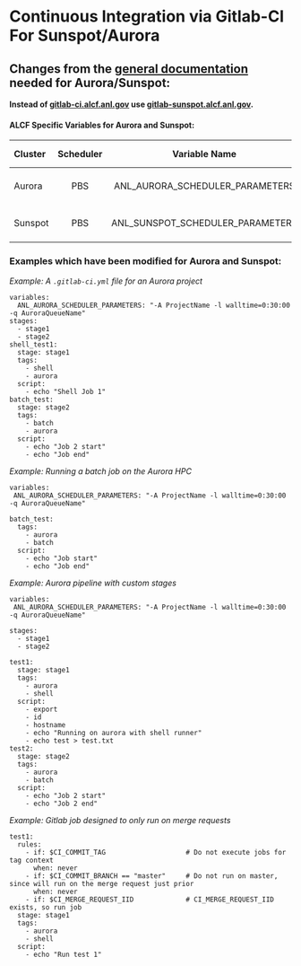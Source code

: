 # Continuous Integration via Gitlab-CI For Sunspot/Aurora

## Changes from the [general documentation](https://docs.alcf.anl.gov/services/gitlab-ci/) needed for Aurora/Sunspot:

**Instead of [gitlab-ci.alcf.anl.gov](https://gitlab-ci.alcf.anl.gov) use [gitlab-sunspot.alcf.anl.gov](https://gitlab-sunspot.alcf.anl.gov).**

#### ALCF Specific Variables for Aurora and Sunspot:
| Cluster | Scheduler | Variable Name | Support docs |
|:--------|:---------:|:-------------:|:------------:|
| Aurora | PBS       | ANL_AURORA_SCHEDULER_PARAMETERS  | [Aurora Getting Started](../getting-started-on-aurora.md) |
| Sunspot | PBS       | ANL_SUNSPOT_SCHEDULER_PARAMETERS  | [Sunspot Getting Started](../getting-started-on-aurora.md) |



### Examples which have been modified for Aurora and Sunspot:


_Example: A `.gitlab-ci.yml` file for an Aurora project_
```
variables:
  ANL_AURORA_SCHEDULER_PARAMETERS: "-A ProjectName -l walltime=0:30:00  -q AuroraQueueName"
stages:
  - stage1
  - stage2
shell_test1:
  stage: stage1
  tags:
    - shell
    - aurora
  script:
    - echo "Shell Job 1"
batch_test:
  stage: stage2
  tags:
    - batch
    - aurora
  script:
    - echo "Job 2 start"
    - echo "Job end"
```

_Example: Running a batch job on the Aurora HPC_
```
variables:
 ANL_AURORA_SCHEDULER_PARAMETERS: "-A ProjectName -l walltime=0:30:00  -q AuroraQueueName"

batch_test:
  tags:
    - aurora
    - batch
  script:
    - echo "Job start"
    - echo "Job end"
```


_Example: Aurora pipeline with custom stages_
```
variables:
 ANL_AURORA_SCHEDULER_PARAMETERS: "-A ProjectName -l walltime=0:30:00  -q AuroraQueueName"

stages:
  - stage1
  - stage2

test1:
  stage: stage1
  tags:
    - aurora
    - shell
  script:
    - export
    - id
    - hostname
    - echo "Running on aurora with shell runner" 
    - echo test > test.txt
test2:
  stage: stage2
  tags:
    - aurora
    - batch
  script:
    - echo "Job 2 start"
    - echo "Job 2 end"
```


_Example: Gitlab job designed to only run on merge requests_
```
test1:
  rules:
    - if: $CI_COMMIT_TAG                    # Do not execute jobs for tag context
      when: never
    - if: $CI_COMMIT_BRANCH == "master"     # Do not run on master, since will run on the merge request just prior
      when: never
    - if: $CI_MERGE_REQUEST_IID             # CI_MERGE_REQUEST_IID exists, so run job
  stage: stage1
  tags:
    - aurora
    - shell
  script:
    - echo "Run test 1"
```
